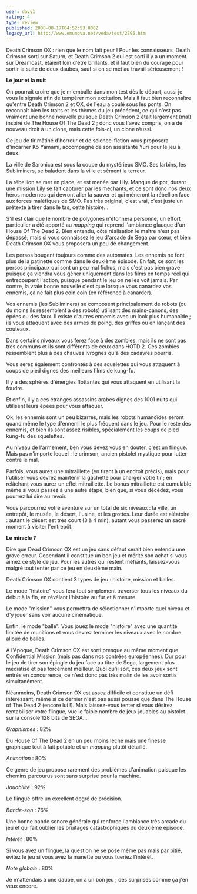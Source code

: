 ```yaml
---
user: davy1
rating: 4
type: review
published: 2008-08-17T04:52:53.000Z
legacy_url: http://www.emunova.net/veda/test/2795.htm
---
```

Death Crimson OX : rien que le nom fait peur ! Pour les connaisseurs, Death Crimson sorti sur Saturn, et Death Crimson 2 qui est sorti il y a un moment sur Dreamcast, étaient loin d'être brillants, et il faut bien du courage pour sortir la suite de deux daubes, sauf si on se met au travail sérieusement !  

  

**Le jour et la nuit**  

On pourrait croire que je m'emballe dans mon test dès le départ, aussi je vous le signale afin de tempérer mon excitation. Mais il faut bien reconnaître qu'entre Death Crimson 2 et OX, de l'eau a coulé sous les ponts. On reconnaît bien les traits et les thèmes du jeu précédent, ce qui n'est pas vraiment une bonne nouvelle puisque Death Crimson 2 était largement (mal) inspiré de The House Of The Dead 2 ; donc vous l'avez compris, on a de nouveau droit à un clone, mais cette fois-ci, un clone réussi.   

  

Ce jeu de tir mâtiné d'horreur et de science-fiction vous proposera d'incarner Kô Yamami, accompagné de son assistante Yuri pour le jeu à deux.  

La ville de Saronica est sous la coupe du mystérieux SMO. Ses larbins, les Subliminers, se baladent dans la ville et sèment la terreur.  

La rébellion se met en place, et est menée par Lily. Manque de pot, durant une mission Lily se fait capturer par les méchants, et ce sont donc nos deux héros modernes qui devront aller la sauver et qui mèneront la rébellion face aux forces maléfiques de SMO. Pas très original, c'est vrai, c'est juste un prétexte à tirer dans le tas, cette histoire...  

S'il est clair que le nombre de polygones n'étonnera personne, un effort particulier a été apporté au _mapping_ qui reprend l'ambiance glauque d'un House Of The Dead 2\. Bien entendu, côté réalisation le maître n'est pas dépassé, mais si vous connaissez le jeu d'arcade de Sega par cœur, et bien Death Crimson OX vous proposera un peu de changement.  

Les persos bougent toujours comme des automates. Les ennemis ne font plus de la patinette comme dans le deuxième épisode. En fait, ce sont les persos principaux qui sont un peu mal fichus, mais c'est pas bien grave puisque ça viendra vous gêner uniquement dans les films en temps réel qui entrecoupent l'action, puisque pendant le jeu on ne les voit jamais. Par contre, la vraie bonne nouvelle c'est que lorsque vous canardez vos ennemis, ça ne fait plus coin coin (en référence à canarder).  

  

Vos ennemis (les Subliminers) se composent principalement de robots (ou du moins ils ressemblent à des robots) utilisant des mains-canons, des épées ou des faux. Il existe d'autres ennemis avec un look plus humanoïde ; ils vous attaquent avec des armes de poing, des griffes ou en lançant des couteaux.  

Dans certains niveaux vous ferez face à des zombies, mais ils ne sont pas très communs et ils sont différents de ceux dans HOTD 2\. Ces zombies ressemblent plus à des chauves ivrognes qu'à des cadavres pourris.  

Vous serez également confrontés à des squelettes qui vous attaquent à coups de pied dignes des meilleurs films de kung-fu.  

Il y a des sphères d'énergies flottantes qui vous attaquent en utilisant la foudre.  

Et enfin, il y a ces étranges assassins arabes dignes des 1001 nuits qui utilisent leurs épées pour vous attaquer.  

Ok, les ennemis sont un peu bizarres, mais les robots humanoïdes seront quand même le type d'ennemi le plus fréquent dans le jeu. Pour le reste des ennemis, et bien ils sont assez risibles, spécialement les coups de pied kung-fu des squelettes.  

  

Au niveau de l'armement, ben vous devez vous en douter, c'est un flingue. Mais pas n'importe lequel : le crimson, ancien pistolet mystique pour lutter contre le mal.  

Parfois, vous aurez une mitraillette (en tirant à un endroit précis), mais pour l'utiliser vous devrez maintenir la gâchette pour charger votre tir ; en relâchant vous aurez un effet mitraillette. Le bonus mitraillette est cumulable même si vous passez à une autre étape, bien que, si vous décédez, vous pourrez lui dire au revoir.  

  

Vous parcourrez votre aventure sur un total de six niveaux : la ville, un entrepôt, le musée, le désert, l'usine, et les grottes. Leur durée est aléatoire : autant le désert est très court (3 à 4 min), autant vous passerez un sacré moment à visiter l'entrepôt.  

  

**Le miracle ?**  

Dire que Dead Crimson OX est un jeu sans défaut serait bien entendu une grave erreur. Cependant il constitue un bon jeu et mérite son achat si vous aimez ce style de jeu. Pour les autres qui restent méfiants, laissez-vous malgré tout tenter par ce jeu en deuxième main.  

  

Death Crimson OX contient 3 types de jeu : histoire, mission et balles.  

Le mode "histoire" vous fera tout simplement traverser tous les niveaux du début à la fin, en révélant l'histoire au fur et à mesure.  

Le mode "mission" vous permettra de sélectionner n'importe quel niveau et d'y jouer sans voir aucune cinématique.  

Enfin, le mode "balle". Vous jouez le mode "histoire" avec une quantité limitée de munitions et vous devrez terminer les niveaux avec le nombre alloué de balles.   

À l'époque, Death Crimson OX est sorti presque au même moment que Confidential Mission (mais pas dans nos contrées européennes). Dur pour le jeu de tirer son épingle du jeu face au titre de Sega, largement plus médiatisé et pas forcément meilleur. Quoi qu'il soit, ces deux jeux sont entrés en concurrence, ce n'est donc pas très malin de les avoir sortis simultanément.  

Néanmoins, Death Crimson OX est assez difficile et constitue un défi intéressant, même si ce dernier n'est pas aussi poussé que dans The House of The Dead 2 (encore lui !). Mais laissez-vous tenter si vous désirez rentabiliser votre flingue, vue le faible nombre de jeux jouables au pistolet sur la console 128 bits de SEGA...  

  

_Graphismes_ : 82%   

Du House Of The Dead 2 en un peu moins léché mais une finesse graphique tout à fait potable et un _mapping_ plutôt détaillé.  

  

_Animation_ : 80%   

Ce genre de jeu propose rarement des problèmes d'animation puisque les chemins parcourus sont sans surprise pour la machine.  

  

_Jouabilité_ : 92%   

Le flingue offre un excellent degré de précision.  

  

_Bande-son_ : 76%   

Une bonne bande sonore générale qui renforce l'ambiance très arcade du jeu et qui fait oublier les bruitages catastrophiques du deuxième épisode.  

  

_Intérêt_ : 80%   

Si vous avez un flingue, la question ne se pose même pas mais par pitié, évitez le jeu si vous avez la manette ou vous tueriez l'intérêt.  

  

_Note globale_ : 80%   

Je m'attendais à une daube, on a un bon jeu ; des surprises comme ça j'en veux encore.
